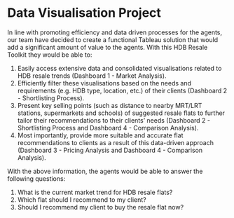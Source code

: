 # Data Visualisation Project

In line with promoting efficiency and data driven processes for the agents, our team have decided to create a functional Tableau solution that would add a significant amount of value to the agents. With this HDB Resale Toolkit they would be able to:
1. Easily access extensive data and consolidated visualisations related to HDB resale trends (Dashboard 1 - Market Analysis).
2. Efficiently filter these visualisations based on the needs and requirements (e.g. HDB type, location, etc.) of their clients (Dashboard 2 - Shortlisting Process).
3. Present key selling points (such as distance to nearby MRT/LRT stations, supermarkets and schools) of suggested resale flats to further tailor their recommendations to their clients’ needs (Dashboard 2 - Shortlisting Process and Dashboard 4 - Comparison Analysis).
4. Most importantly, provide more suitable and accurate flat recommendations to clients as a result of this data-driven approach (Dashboard 3 - Pricing Analysis and Dashboard 4 - Comparison Analysis).

With the above information, the agents would be able to answer the following questions:
1. What is the current market trend for HDB resale flats?
2. Which flat should I recommend to my client?
3. Should I recommend my client to buy the resale flat now?